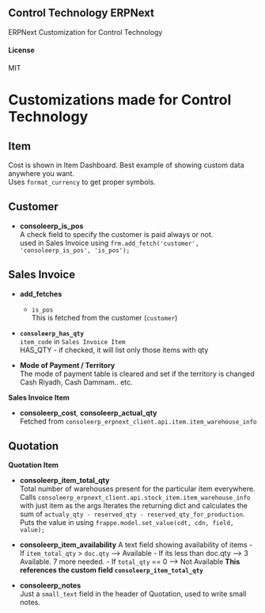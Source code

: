 ## Control Technology ERPNext

ERPNext Customization for Control Technology

#### License

MIT

# Customizations made for Control Technology


## Item
   Cost is shown in Item Dashboard. Best example of showing custom data anywhere you want.  
   Uses `format_currency` to get proper symbols.

## Customer
- **consoleerp_is_pos**  
   A check field to specify the customer is paid always or not.  
   used in Sales Invoice using
   `frm.add_fetch('customer', 'consoleerp_is_pos', 'is_pos');`

## Sales Invoice
- **add_fetches**  
   - `is_pos`  
      This is fetched from the customer (`customer`)
	  
- **`consoleerp_has_qty`**  
   `item_code` in `Sales Invoice Item`  
   HAS_QTY - if checked, it will list only those items with qty

- **Mode of Payment / Territory**  
   The mode of payment table is cleared and set if the territory is changed
   Cash Riyadh, Cash Dammam.. etc.
   
**Sales Invoice Item**  
- **consoleerp_cost**, **consoleerp_actual_qty**    
   Fetched from `consoleerp_erpnext_client.api.item.item_warehouse_info`
   
   
## Quotation

**Quotation Item**
- **consoleerp_item_total_qty**  
   Total number of warehouses present for the particular item everywhere.
   Calls `consoleerp_erpnext_client.api.stock_item.item_warehouse_info` with just item as the args
   Iterates the returning dict and calculates the sum of `actualy_qty - reserved_qty - reserved_qty_for_production`. 
   Puts the value in using `frappe.model.set_value(cdt, cdn, field, value);`
   
- **consoleerp_item_availability** 
   A text field showing availability of items
      - If `item_total_qty` > `doc.qty` --> Available
	  - If its less than doc.qty --> 3 Available. 7 more needed.
	  - If `total_qty` == 0 --> Not Available
   **This references the custom field `consoleerp_item_total_qty`**
   
- **consoleerp_notes**  
   Just a `small_text` field in the header of Quotation, used to write small notes.
